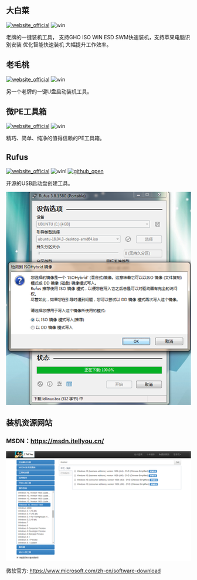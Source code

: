 ## 大白菜
[![website_official](https://gitbook07.oss-cn-hangzhou.aliyuncs.com/website_official.svg)](http://www.winbaicai.com/)  ![win](https://gitbook07.oss-cn-hangzhou.aliyuncs.com/windows.svg)  

老牌的一键装机工具， 支持GHO ISO WIN ESD SWM快速装机，支持苹果电脑识别安装 优化智能快速装机 大幅提升工作效率。

##  老毛桃
[![website_official](https://gitbook07.oss-cn-hangzhou.aliyuncs.com/website_official.svg)](https://www.laomaotao.net/)  ![win](https://gitbook07.oss-cn-hangzhou.aliyuncs.com/windows.svg)  

另一个老牌的一键U盘启动装机工具。

## 微PE工具箱
[![website_official](https://gitbook07.oss-cn-hangzhou.aliyuncs.com/website_official.svg)](http://www.wepe.com.cn/)  ![win](https://gitbook07.oss-cn-hangzhou.aliyuncs.com/windows.svg)  

精巧、简单、纯净的值得信赖的PE工具箱。

## Rufus
[![website_official](https://gitbook07.oss-cn-hangzhou.aliyuncs.com/website_official.svg)](https://rufus.ie/)  ![winl](https://gitbook07.oss-cn-hangzhou.aliyuncs.com/windows.svg) [![github_open](https://gitbook07.oss-cn-hangzhou.aliyuncs.com/github_open.svg)](https://github.com/pbatard/rufus)

开源的USB启动盘创建工具。

![Rufus](../../.gitbook/assets/z-system-pe-iso-rufus-.png)

## 装机资源网站

### MSDN：https://msdn.itellyou.cn/

![1576485196014](../../.gitbook/assets/z-system-pe-iso-msdn-.jpg)

微软官方: https://www.microsoft.com/zh-cn/software-download